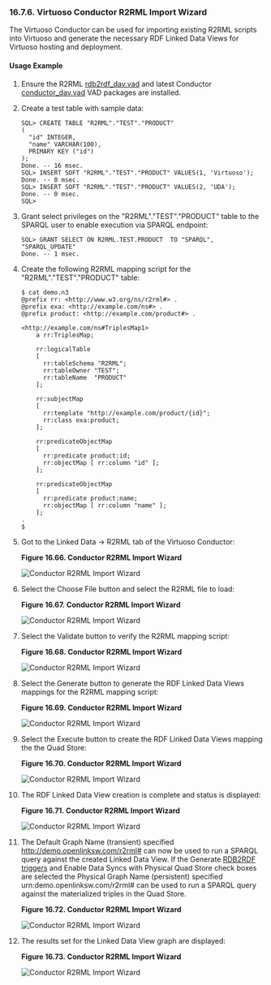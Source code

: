 <div id="r2rmlcondwiz" class="section">

<div class="titlepage">

<div>

<div>

### 16.7.6. Virtuoso Conductor R2RML Import Wizard

</div>

</div>

</div>

The Virtuoso Conductor can be used for importing existing R2RML scripts
into Virtuoso and generate the necessary RDF Linked Data Views for
Virtuoso hosting and deployment.

<div id="r2rmlcondwizex" class="section">

<div class="titlepage">

<div>

<div>

#### Usage Example

</div>

</div>

</div>

<div class="orderedlist">

1.  Ensure the R2RML <a
    href="http://opldownload.s3.amazonaws.com/uda/vad-packages/6.3/virtuoso/rdb2rdf_dav.vad"
    class="ulink" target="_top">rdb2rdf_dav.vad</a> and latest Conductor
    <a
    href="http://opldownload.s3.amazonaws.com/uda/vad-packages/6.3/virtuoso/conductor_dav.vad"
    class="ulink" target="_top">conductor_dav.vad</a> VAD packages are
    installed.

2.  Create a test table with sample data:

    ``` programlisting
    SQL> CREATE TABLE "R2RML"."TEST"."PRODUCT"
    (
      "id" INTEGER,
      "name" VARCHAR(100),
      PRIMARY KEY ("id")
    );
    Done. -- 16 msec.
    SQL> INSERT SOFT "R2RML"."TEST"."PRODUCT" VALUES(1, 'Virtuoso');
    Done. -- 0 msec.
    SQL> INSERT SOFT "R2RML"."TEST"."PRODUCT" VALUES(2, 'UDA');
    Done. -- 0 msec.
    SQL>
    ```

3.  Grant select privileges on the "R2RML"."TEST"."PRODUCT" table to the
    SPARQL user to enable execution via SPARQL endpoint:

    ``` programlisting
    SQL> GRANT SELECT ON R2RML.TEST.PRODUCT  TO "SPARQL", "SPARQL_UPDATE"
    Done. -- 1 msec.
    ```

4.  Create the following R2RML mapping script for the
    "R2RML"."TEST"."PRODUCT" table:

    ``` programlisting
    $ cat demo.n3
    @prefix rr: <http://www.w3.org/ns/r2rml#> .
    @prefix exa: <http://example.com/ns#> .
    @prefix product: <http://example.com/product#> .

    <http://example.com/ns#TriplesMap1>
        a rr:TriplesMap;

        rr:logicalTable
        [
          rr:tableSchema "R2RML";
          rr:tableOwner "TEST";
          rr:tableName  "PRODUCT"
        ];

        rr:subjectMap
        [
          rr:template "http://example.com/product/{id}";
          rr:class exa:product;
        ];

        rr:predicateObjectMap
        [
          rr:predicate product:id;
          rr:objectMap [ rr:column "id" ];
        ];

        rr:predicateObjectMap
        [
          rr:predicate product:name;
          rr:objectMap [ rr:column "name" ];
        ];
    .
    $
    ```

5.  Got to the Linked Data -\> R2RML tab of the Virtuoso Conductor:

    <div class="figure-float">

    <div id="virtconductorr2rmlimport01" class="figure">

    **Figure 16.66. Conductor R2RML Import Wizard**

    <div class="figure-contents">

    <div class="mediaobject">

    ![Conductor R2RML Import
    Wizard](images/ui/VirtConductorR2RMLImport01.png)

    </div>

    </div>

    </div>

      

    </div>

6.  Select the Choose File button and select the R2RML file to load:

    <div class="figure-float">

    <div id="virtconductorr2rmlimport02" class="figure">

    **Figure 16.67. Conductor R2RML Import Wizard**

    <div class="figure-contents">

    <div class="mediaobject">

    ![Conductor R2RML Import
    Wizard](images/ui/VirtConductorR2RMLImport02.png)

    </div>

    </div>

    </div>

      

    </div>

7.  Select the Validate button to verify the R2RML mapping script:

    <div class="figure-float">

    <div id="virtconductorr2rmlimport03" class="figure">

    **Figure 16.68. Conductor R2RML Import Wizard**

    <div class="figure-contents">

    <div class="mediaobject">

    ![Conductor R2RML Import
    Wizard](images/ui/VirtConductorR2RMLImport03.png)

    </div>

    </div>

    </div>

      

    </div>

8.  Select the Generate button to generate the RDF Linked Data Views
    mappings for the R2RML mapping script:

    <div class="figure-float">

    <div id="virtconductorr2rmlimport04" class="figure">

    **Figure 16.69. Conductor R2RML Import Wizard**

    <div class="figure-contents">

    <div class="mediaobject">

    ![Conductor R2RML Import
    Wizard](images/ui/VirtConductorR2RMLImport04.png)

    </div>

    </div>

    </div>

      

    </div>

9.  Select the Execute button to create the RDF Linked Data Views
    mapping the the Quad Store:

    <div class="figure-float">

    <div id="virtconductorr2rmlimport05" class="figure">

    **Figure 16.70. Conductor R2RML Import Wizard**

    <div class="figure-contents">

    <div class="mediaobject">

    ![Conductor R2RML Import
    Wizard](images/ui/VirtConductorR2RMLImport05.png)

    </div>

    </div>

    </div>

      

    </div>

10. The RDF Linked Data View creation is complete and status is
    displayed:

    <div class="figure-float">

    <div id="virtconductorr2rmlimport06" class="figure">

    **Figure 16.71. Conductor R2RML Import Wizard**

    <div class="figure-contents">

    <div class="mediaobject">

    ![Conductor R2RML Import
    Wizard](images/ui/VirtConductorR2RMLImport06.png)

    </div>

    </div>

    </div>

      

    </div>

11. The Default Graph Name (transient) specified
    http://demo.openlinksw.com/r2rml# can now be used to run a SPARQL
    query against the created Linked Data View. If the Generate
    <a href="rdb2rdftriggers.html" class="link"
    title="16.17.17. RDB2RDF Triggers">RDB2RDF triggers</a> and Enable
    Data Syncs with Physical Quad Store check boxes are selected the
    Physical Graph Name (persistent) specified
    urn:demo.openlinksw.com/r2rml# can be used to run a SPARQL query
    against the materialized triples in the Quad Store.

    <div class="figure-float">

    <div id="virtconductorr2rmlimport07" class="figure">

    **Figure 16.72. Conductor R2RML Import Wizard**

    <div class="figure-contents">

    <div class="mediaobject">

    ![Conductor R2RML Import
    Wizard](images/ui/VirtConductorR2RMLImport07.png)

    </div>

    </div>

    </div>

      

    </div>

12. The results set for the Linked Data View graph are displayed:

    <div class="figure-float">

    <div id="virtconductorr2rmlimport08" class="figure">

    **Figure 16.73. Conductor R2RML Import Wizard**

    <div class="figure-contents">

    <div class="mediaobject">

    ![Conductor R2RML Import
    Wizard](images/ui/VirtConductorR2RMLImport08.png)

    </div>

    </div>

    </div>

      

    </div>

</div>

</div>

</div>
